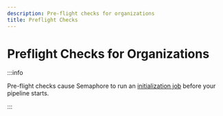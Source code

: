 ```yaml
---
description: Pre-flight checks for organizations
title: Preflight Checks
---
```


# Preflight Checks for Organizations


:::info

Pre-flight checks cause Semaphore to run an [initialization job](./pipelines#init-job) before your pipeline starts.

:::